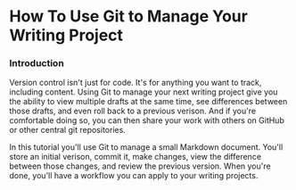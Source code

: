 # How To Use Git to Manage Your Writing Project

### Introduction

Version control isn't just for code. It's for anything you want to track, including content. Using Git to manage your next writing project give you the ability to view multiple drafts at the same time, see differences between those drafts, and even roll back to a previous verison. And if you're comfortable doing so, you can then share your work with others on GitHub or other central git repositories.

In this tutorial you'll use Git to manage a small Markdown document. You'll store an initial verison, commit it, make changes, view the difference between those changes, and review the previous version. When you're done, you'll have a workflow you can apply to your writing projects.
